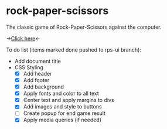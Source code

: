 # rock-paper-scissors

The classic game of Rock-Paper-Scissors against the computer. 

-><a href="https://sumedh-inamdar.github.io/rock-paper-scissors/">Click here</a><-


To do list (items marked done pushed to rps-ui branch):
- Add document title
- CSS Styling
  - [x] Add header
  - [x] Add footer
  - [x] Add background
  - [x] Apply fonts and color to all text
  - [x] Center text and apply margins to divs
  - [x] Add images and style to buttons
  - [ ] Create popup for end game result
  - [x] Apply media queries (if needed)
